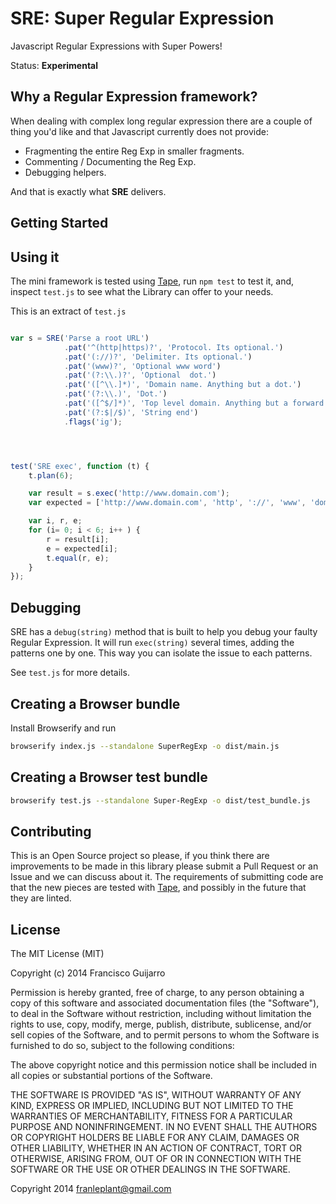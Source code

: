 SRE: Super Regular Expression
=============================

Javascript Regular Expressions with Super Powers!


Status: **Experimental**



## Why a Regular Expression framework?

When dealing with complex long regular expression there
are a couple of thing you'd like and that Javascript currently
does not provide:


- Fragmenting the entire Reg Exp in smaller fragments.
- Commenting / Documenting the Reg Exp.
- Debugging helpers.


And that is exactly what **SRE** delivers.


## Getting Started


## Using it

The mini framework is tested using [Tape][1], run `npm test` to test it,
and, inspect `test.js` to see what the Library can offer to your needs.


This is an extract of `test.js`

```javascript

var s = SRE('Parse a root URL')
			.pat('^(http|https)?', 'Protocol. Its optional.')
			.pat('(://)?', 'Delimiter. Its optional.')
			.pat('(www)?', 'Optional www word')
			.pat('(?:\\.)?', 'Optional  dot.')
			.pat('([^\\.]*)', 'Domain name. Anything but a dot.')
			.pat('(?:\\.)', 'Dot.')
			.pat('([^$/]*)', 'Top level domain. Anything but a forward slash or the end of the string')
			.pat('(?:$|/$)', 'String end')
			.flags('ig');




test('SRE exec', function (t) {
    t.plan(6);

	var result = s.exec('http://www.domain.com');
	var expected = ['http://www.domain.com', 'http', '://', 'www', 'domain', 'com'];

    var i, r, e;
    for (i= 0; i < 6; i++ ) {
    	r = result[i];
    	e = expected[i];
    	t.equal(r, e);
    }
});


```

## Debugging

SRE has a `debug(string)` method that is built to help you debug
your faulty Regular Expression.
It will run `exec(string)` several times, adding the patterns one by one.
This way you can isolate the issue to each patterns.

See `test.js` for more details.


## Creating a Browser bundle

Install Browserify and run

```bash
browserify index.js --standalone SuperRegExp -o dist/main.js
```

## Creating a Browser test bundle


```bash
browserify test.js --standalone Super-RegExp -o dist/test_bundle.js
```

## Contributing

This is an Open Source project so please, if you think there are improvements to be
made in this library please submit a Pull Request or an Issue and we can discuss about it.
The requirements of submitting code are that the new pieces are tested with [Tape][1], and possibly in the future
that they are linted.



## License

The MIT License (MIT)

Copyright (c) 2014 Francisco Guijarro

Permission is hereby granted, free of charge, to any person obtaining a copy
of this software and associated documentation files (the "Software"), to deal
in the Software without restriction, including without limitation the rights
to use, copy, modify, merge, publish, distribute, sublicense, and/or sell
copies of the Software, and to permit persons to whom the Software is
furnished to do so, subject to the following conditions:

The above copyright notice and this permission notice shall be included in all
copies or substantial portions of the Software.

THE SOFTWARE IS PROVIDED "AS IS", WITHOUT WARRANTY OF ANY KIND, EXPRESS OR
IMPLIED, INCLUDING BUT NOT LIMITED TO THE WARRANTIES OF MERCHANTABILITY,
FITNESS FOR A PARTICULAR PURPOSE AND NONINFRINGEMENT. IN NO EVENT SHALL THE
AUTHORS OR COPYRIGHT HOLDERS BE LIABLE FOR ANY CLAIM, DAMAGES OR OTHER
LIABILITY, WHETHER IN AN ACTION OF CONTRACT, TORT OR OTHERWISE, ARISING FROM,
OUT OF OR IN CONNECTION WITH THE SOFTWARE OR THE USE OR OTHER DEALINGS IN THE
SOFTWARE.




Copyright 2014 franleplant@gmail.com


[1]: https://www.npmjs.org/package/tape